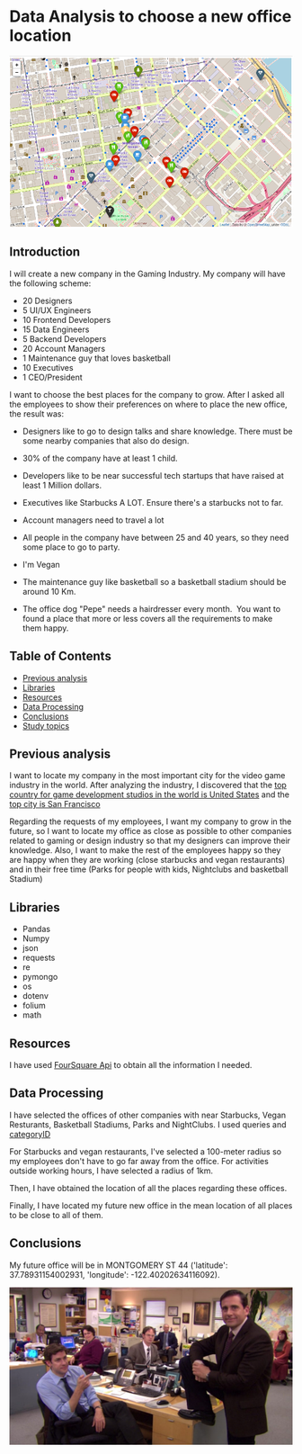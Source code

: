 # Data Analysis to choose a new office location

![The office](https://github.com/Jorge-Doncel/office/blob/master/input/Captura%20de%20pantalla%20de%202020-06-29%2017-11-09.png)

## Introduction

I will create a new company in the Gaming Industry. My company will have the following scheme:

- 20 Designers
- 5 UI/UX Engineers
- 10 Frontend Developers
- 15 Data Engineers
- 5 Backend Developers
- 20 Account Managers
- 1 Maintenance guy that loves basketball
- 10 Executives
- 1 CEO/President

I want to choose the best places for the company to grow. After I asked all the employees to show their preferences on where to place the new office, the result was:

- Designers like to go to design talks and share knowledge. There must be some nearby companies that also do design.

- 30% of the company have at least 1 child.

- Developers like to be near successful tech startups that have raised at least 1 Million dollars.

- Executives like Starbucks A LOT. Ensure there's a starbucks not to far.

- Account managers need to travel a lot

- All people in the company have between 25 and 40 years, so they need some place to go to party.

- I'm Vegan

- The maintenance guy like basketball so a basketball stadium should be around 10 Km.

- The office dog "Pepe" needs a hairdresser every month. 
​
You want to found a place that more or less covers all the  requirements to make them happy.

## Table of Contents


- [Previous analysis](#Previous-analysis)
- [Libraries](#libraries)
- [Resources](#resources)
- [Data Processing](#data-processing)
- [Conclusions](#Conclusions)
- [Study topics](study-topics)

## Previous analysis

I want to locate my company in the most important city for the video game industry in the world. After analyzing the industry, I discovered that the [top country for game development studios in the world is United States](https://www.gameindustrycareerguide.com/best-cities-for-video-game-development-jobs/) and the [top city is San Francisco](https://www.gamedesigning.org/career/cities/)

Regarding the requests of my employees, I want my company to grow in the future, so I want to locate my office as close as possible to other companies related to gaming or design industry so that my designers can improve their knowledge. Also, I want to make the rest of the employees happy so they are happy when they are working (close starbucks and vegan restaurants) and in their free time (Parks for people with kids, Nightclubs and basketball Stadium)


## Libraries

- Pandas
- Numpy
- json
- requests
- re
- pymongo
- os
- dotenv
- folium
- math

## Resources 

I have used [FourSquare Api](https://developer.foursquare.com/docs/places-api/) to obtain all the information I needed.

## Data Processing

I have selected the offices of other companies with near Starbucks, Vegan Resturants, Basketball Stadiums, Parks and NightClubs. I used queries and [categoryID](https://developer.foursquare.com/docs/build-with-foursquare/categories/)

For Starbucks and vegan restaurants, I've selected a 100-meter radius so my employees don't have to go far away from the office. For activities outside working hours, I have selected a radius of 1km. 

Then, I have obtained the location of all the places regarding these offices.

Finally, I have located my future new office in the mean location of all places to be close to all of them. 


## Conclusions

My future office will be in MONTGOMERY ST 44 ('latitude': 37.78931154002931, 'longitude': -122.40202634116092).

![New Office](https://github.com/Jorge-Doncel/office/blob/master/input/the-office-1200.jpg)